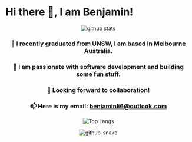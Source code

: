 # Hi there 👋, I am Benjamin!
<div align="center">
  <picture decoding="async" loading="lazy">
    <source media="(prefers-color-scheme: light)" srcset="https://pixel-profile.vercel.app/api/github-stats?username=benjamin-jun-li&theme=serene&pixelate_avatar=false&screen_effect=true">
    <source media="(prefers-color-scheme: dark)" srcset="https://pixel-profile.vercel.app/api/github-stats?username=benjamin-jun-li&theme=serene&pixelate_avatar=false&screen_effect=true">
    <img alt="github stats" src="https://pixel-profile.vercel.app/api/github-stats?username=benjamin-jun-li&theme=serene&pixelate_avatar=false&screen_effect=true">
  </picture>


  ### 🌱 I recently graduated from UNSW, I am based in Melbourne Australia.
  ### 🔭 I am passionate with software development and building some fun stuff.
  ### 👯 Looking forward to collaboration!
  ### 📫 Here is my email: [benjaminli6@outlook.com](mailto:benjaminli6@outlook.com)
  


  ![Top Langs](https://github-readme-stats-green-two-32.vercel.app/api/top-langs/?username=benjamin-jun-li&layout=compact&size_weight=0.5&count_weight=0.5&theme=dark&show_icons=true)
  
  <picture>
    <source media="(prefers-color-scheme: dark)" srcset="https://raw.githubusercontent.com/benjamin-jun-li/benjamin-jun-li/output/github-contribution-grid-snake-dark.svg" />
    <source media="(prefers-color-scheme: light)" srcset="https://raw.githubusercontent.com/benjamin-jun-li/benjamin-jun-li/output/github-contribution-grid-snake.svg" />
    <img alt="github-snake" src="github-snake.svg" />
  </picture>
</div>

